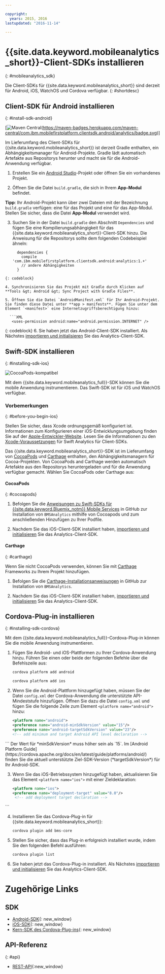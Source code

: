 ```yaml
---

copyright:
  years: 2015, 2016
lastupdated: "2016-11-14"

---
```


# {{site.data.keyword.mobileanalytics_short}}-Client-SDKs installieren
{: #mobileanalytics_sdk}

Die Client-SDKs für {{site.data.keyword.mobileanalytics_short}} sind derzeit für Android, iOS, WatchOS und Cordova verfügbar.
{: #shortdesc}

## Client-SDK für Android installieren
{: #install-sdk-android}

[![Maven Central](https://maven-badges.herokuapp.com/maven-central/com.ibm.mobilefirstplatform.clientsdk.android/analytics)(https://maven-badges.herokuapp.com/maven-central/com.ibm.mobilefirstplatform.clientsdk.android/analytics/badge.svg)]

Im Lieferumfang des Client-SDKs für {{site.data.keyword.mobileanalytics_short}} ist derzeit Gradle enthalten, ein Abhängigkeitsmanager für Android-Projekte. Gradle lädt automatisch Artefakte aus Repositorys herunter und macht sie für die Android-Anwendung verfügbar.

1. Erstellen Sie ein [Android Studio](http://developer.android.com/sdk/index.html)-Projekt oder öffnen Sie ein vorhandenes Projekt.

2. Öffnen Sie die Datei `build.gradle`, die sich in Ihrem **App-Modul** befindet.

  **Tipp**: Ihr Android-Projekt kann über zwei Dateien mit der Bezeichnung `build.gradle` verfügen: eine für das Projekt und eine für das App-Modul. Stellen Sie sicher, dass die Datei **App-Modul** verwendet wird.

3. Suchen Sie in der Datei `build.gradle` den Abschnitt `Dependencies` und fügen Sie eine Kompilierungsabhängigkeit für das {{site.data.keyword.mobileanalytics_short}}-Client-SDK hinzu. Die Anweisung für die Repositorys sollte dem folgenden Codebeispiel ähneln:

	```Gradle
      dependencies {
        compile 'com.ibm.mobilefirstplatform.clientsdk.android:analytics:1.+'
    	// andere Abhängigkeiten
      }
  ```
  {: codeblock}

4. Synchronisieren Sie das Projekt mit Gradle durch Klicken auf **Tools &gt; Android &gt; Sync Project with Gradle Files**.

5. Öffnen Sie die Datei `AndroidManifest.xml` für Ihr Android-Projekt. Sie finden diese Datei unter **app > manifests**. Fügen Sie unter dem Element `<manifest>` eine Internetzugriffsberechtigung hinzu:

	```XML
	 <uses-permission android:name="android.permission.INTERNET" />
   ```
   {: codeblock}
6. Sie haben jetzt das Android-Client-SDK installiert. Als Nächstes [importieren und initialisieren](sdk.html#initalize-ma-sdk) Sie das Analytics-Client-SDK.   

## Swift-SDK installieren
{: #installing-sdk-ios}

![CocoaPods-kompatibel](https://img.shields.io/cocoapods/v/BMSAnalytics.svg)

Mit dem {{site.data.keyword.mobileanalytics_full}}-SDK können Sie die mobile Anwendung instrumentieren. Das Swift-SDK ist für iOS und WatchOS verfügbar.

### Vorbemerkungen
{: #before-you-begin-ios}

Stellen Sie sicher, dass Xcode ordnungsgemäß konfiguriert ist. Informationen zum Konfigurieren einer iOS-Entwicklungsumgebung finden Sie auf der [Apple-Entwickler-Website](https://developer.apple.com/support/xcode/). Lesen Sie die Informationen zu den [Xcode-Voraussetzungen](https://github.com/ibm-bluemix-mobile-services/bms-clientsdk-swift-analytics/tree/development#requirements) für Swift Analytics für Client-SDKs.

Das {{site.data.keyword.mobileanalytics_short}}-SDK ist im Lieferumfang von [CocoaPods](https://cocoapods.org/) und [Carthage](https://github.com/Carthage/Carthage#getting-started) enthalten, den Abhängigkeitsmanagern für Cocoa-Projekten. Von CocoaPods and Carthage werden automatisch Artefakte aus den Repositorys heruntergeladen und für die Anwendung verfügbar gemacht. Wählen Sie CocoaPods oder Carthage aus:

#### CocoaPods
{: #cocoapods}

1. Befolgen Sie die [Anweisungen zu Swift-SDKs für {{site.data.keyword.Bluemix_notm}} Mobile Services](https://github.com/ibm-bluemix-mobile-services/bms-clientsdk-swift-analytics/tree/development#cocoapods) in GitHub zur Installation von `BMSAnalytics` mithilfe von Cocoapods und zum anschließenden Hinzufügen zu Ihrer Podfile. 
	
2. Nachdem Sie das iOS-Client-SDK installiert haben, [importieren und initialisieren](sdk.html#initalize-ma-sdk) Sie das Analytics-Client-SDK.   

#### Carthage
{: #carthage}

Wenn Sie nicht CocoaPods verwenden, können Sie mit [Carthage](https://github.com/Carthage/Carthage#if-youre-building-for-ios-tvos-or-watchos) Frameworks zu Ihrem Projekt hinzufügen.

1. Befolgen Sie die [Carthage-Installationsanweisungen](https://github.com/ibm-bluemix-mobile-services/bms-clientsdk-swift-analytics/tree/development#carthage) in GitHub zur Installation von `BMSAnalytics`.

2. Nachdem Sie das iOS-Client-SDK installiert haben, [importieren und initialisieren](sdk.html#initalize-ma-sdk) Sie das Analytics-Client-SDK.

## Cordova-Plug-in installieren
{: #installing-sdk-cordova}

Mit dem {{site.data.keyword.mobileanalytics_full}}-Cordova-Plug-in <!--SDK--> können Sie die mobile Anwendung instrumentieren. 

1. Fügen Sie Android- und iOS-Plattformen zu Ihrer Cordova-Anwendung hinzu. Führen Sie einen oder beide der folgenden Befehle über die Befehlszeile aus:

	```Bash
	cordova platform add android
	```
	
	```Bash
	cordova platform add ios
	```
	
2. Wenn Sie die Android-Plattform hinzugefügt haben, müssen Sie der Datei `config.xml` der Cordova-Anwendung die unterstützte API-Mindeststufe hinzufügen. Öffnen Sie dazu die Datei `config.xml` und fügen Sie die folgende Zeile zum Element `<platform name="android">` hinzu:

	```XML
	<platform name="android">  
  	<preference name="android-minSdkVersion" value="15"/>
  	<preference name="android-targetSdkVersion" value="23"/>
  	<!-- add minimum and target Android API level declaration -->
  </platform>
```
Der Wert für *minSdkVersion* muss höher sein als `15`. Im [Android Platform Guide](https://cordova.apache.org/docs/en/latest/guide/platforms/android/) finden Sie die aktuell unterstützte Ziel-SDK-Version (*targetSdkVersion*) für Ihr Android-SDK.

3. Wenn Sie das iOS-Betriebssystem hinzugefügt haben, aktualisieren Sie das Element `<platform name="ios">` mit einer Zieldeklaration:

	```XML
	<platform name="ios">
    <preference name="deployment-target" value="8.0"/>
     <!-- add deployment target declaration -->
  </platform>
```

4. Installieren Sie das Cordova-Plug-in für {{site.data.keyword.mobileanalytics_short}}:

 	```Bash
	cordova plugin add bms-core
	```

5. Stellen Sie sicher, dass das Plug-in erfolgreich installiert wurde, indem Sie den folgenden Befehl ausführen:
	```Bash
	cordova plugin list
	```
	
6. Sie haben jetzt das Cordova-Plug-in installiert. Als Nächstes [importieren und initialisieren](sdk.html#initalize-ma-sdk) Sie das Analytics-Client-SDK.

# Zugehörige Links

## SDK
* [Android-SDK](https://github.com/ibm-bluemix-mobile-services/bms-clientsdk-android-analytics){: new_window}  
* [iOS-SDK](https://github.com/ibm-bluemix-mobile-services/bms-clientsdk-swift-analytics){: new_window}
* [Kern-SDK des Cordova-Plug-ins](https://www.npmjs.com/package/bms-core){: new_window}

## API-Referenz
{: #api}
* [REST-API](https://mobile-analytics-dashboard.{DomainName}/analytics-service/){:new_window}
